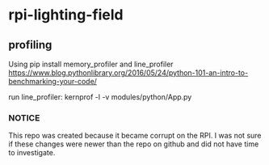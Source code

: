# rpi-lighting-field

## profiling
Using pip install memory_profiler and line_profiler
https://www.blog.pythonlibrary.org/2016/05/24/python-101-an-intro-to-benchmarking-your-code/

run line_profiler:
kernprof -l -v modules/python/App.py

### NOTICE
This repo was created because it became corrupt on the RPI. I was not sure if these changes were newer than the repo on github and did not have time to investigate.
